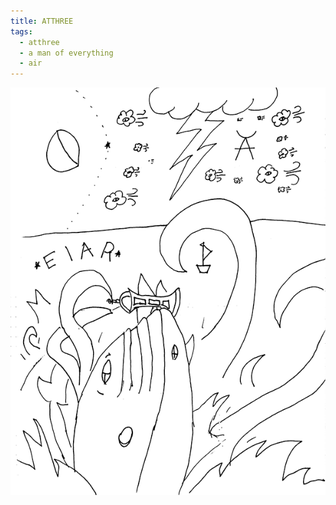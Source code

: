 ```yaml
---
title: ATTHREE
tags:
  - atthree
  - a man of everything
  - air
---
```

![atthree](atthree.png)
